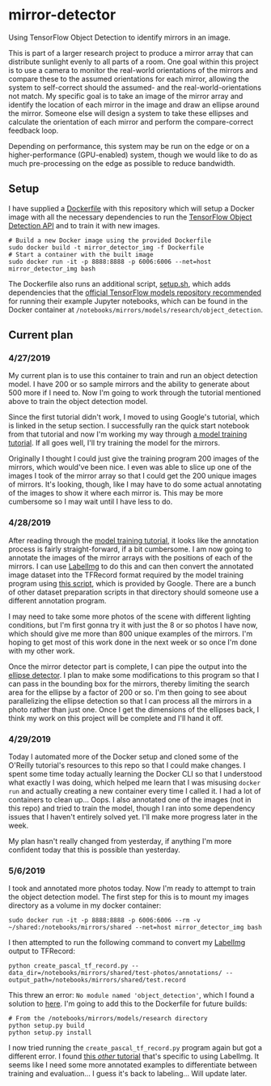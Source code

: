 # mirror-detector

Using TensorFlow Object Detection to identify mirrors in an image. 

This is part of a larger research project to produce a mirror array that can distribute sunlight evenly to all parts of a room. One goal within this project is to use a camera to monitor the real-world orientations of the mirrors and compare these to the assumed orientations for each mirror, allowing the system to self-correct should the assumed- and the real-world-orientations not match. My specific goal is to take an image of the mirror array and identify the location of each mirror in the image and draw an ellipse around the mirror. Someone else will design a system to take these ellipses and calculate the orientation of each mirror and perform the compare-correct feedback loop.

Depending on performance, this system may be run on the edge or on a higher-performance (GPU-enabled) system, though we would like to do as much pre-processing on the edge as possible to reduce bandwidth.

## Setup

I have supplied a [Dockerfile](/Dockerfile) with this repository which will setup a Docker image with all the necessary dependencies to run the [TensorFlow Object Detection API](https://github.com/tensorflow/models/tree/master/research/object_detection) and to train it with new images.

```shell
# Build a new Docker image using the provided Dockerfile
sudo docker build -t mirror_detector_img -f Dockerfile
# Start a container with the built image
sudo docker run -it -p 8888:8888 -p 6006:6006 --net=host mirror_detector_img bash
```

The Dockerfile also runs an additional script, [setup.sh](/setup.sh), which adds dependencies that the [official TensorFlow models repository recommended](https://github.com/tensorflow/models/blob/master/research/object_detection/g3doc/installation.md) for running their example Jupyter notebooks, which can be found in the Docker container at `/notebooks/mirrors/models/research/object_detection`.

## Current plan

### 4/27/2019

My current plan is to use this container to train and run an object detection model. I have 200 or so sample mirrors and the ability to generate about 500 more if I need to. Now I'm going to work through the tutorial mentioned above to train the object detection model.

Since the first tutorial didn't work, I moved to using Google's tutorial, which is linked in the setup section. I successfully ran the quick start notebook from that tutorial and now I'm working my way through [a model training tutorial](https://towardsdatascience.com/how-to-train-your-own-object-detector-with-tensorflows-object-detector-api-bec72ecfe1d9). If all goes well, I'll try training the model for the mirrors. 

Originally I thought I could just give the training program 200 images of the mirrors, which would've been nice. I even was able to slice up one of the images I took of the mirror array so that I could get the 200 unique images of mirrors. It's looking, though, like I may have to do some actual annotating of the images to show it where each mirror is. This may be more cumbersome so I may wait until I have less to do.

### 4/28/2019

After reading through the [model training tutorial](https://towardsdatascience.com/how-to-train-your-own-object-detector-with-tensorflows-object-detector-api-bec72ecfe1d9), it looks like the annotation process is fairly straight-forward, if a bit cumbersome. I am now going to annotate the images of the mirror arrays with the positions of each of the mirrors. I can use [LabelImg](https://github.com/tzutalin/labelImg) to do this and can then convert the annotated image dataset into the TFRecord format required by the model training program using [this script](https://github.com/tensorflow/models/blob/master/research/object_detection/dataset_tools/create_pascal_tf_record.py), which is provided by Google. There are a bunch of other dataset preparation scripts in that directory should someone use a different annotation program. 

I may need to take some more photos of the scene with different lighting conditions, but I'm first gonna try it with just the 8 or so photos I have now, which should give me more than 800 unique examples of the mirrors. I'm hoping to get most of this work done in the next week or so once I'm done with my other work.

Once the mirror detector part is complete, I can pipe the output into the [ellipse detector](https://github.com/h3ct0r/fast_ellipse_detector). I plan to make some modifications to this program so that I can pass in the bounding box for the mirrors, thereby limiting the search area for the ellipse by a factor of 200 or so. I'm then going to see about parallelizing the ellipse detection so that I can process all the mirrors in a photo rather than just one. Once I get the dimensions of the ellipses back, I think my work on this project will be complete and I'll hand it off.

### 4/29/2019

Today I automated more of the Docker setup and cloned some of the O'Reilly tutorial's resources to this repo so that I could make changes. I spent some time today actually learning the Docker CLI so that I understood what exactly I was doing, which helped me learn that I was misusing `docker run` and actually creating a new container every time I called it. I had a lot of containers to clean up... Oops. I also annotated one of the images (not in this repo) and tried to train the model, though I ran into some dependency issues that I haven't entirely solved yet. I'll make more progress later in the week.

My plan hasn't really changed from yesterday, if anything I'm more confident today that this is possible than yesterday.

### 5/6/2019

I took and annotated more photos today. Now I'm ready to attempt to train the object detection model. The first step for this is to mount my images directory as a volume in my docker container:

```shell
sudo docker run -it -p 8888:8888 -p 6006:6006 --rm -v ~/shared:/notebooks/mirrors/shared --net=host mirror_detector_img bash
```

I then attempted to run the following command to convert my [LabelImg](https://github.com/tzutalin/labelImg) output to TFRecord:

```shell
python create_pascal_tf_record.py --data_dir=/notebooks/mirrors/shared/test-photos/annotations/ --output_path=/notebooks/mirrors/shared/test.record
```

This threw an error: `No module named 'object_detection'`, which I found a solution to [here](https://github.com/tensorflow/models/issues/2031). I'm going to add this to the Dockerfile for future builds:

```shell
# From the /notebooks/mirrors/models/research directory
python setup.py build
python setup.py install
```

I now tried running the `create_pascal_tf_record.py` program again but got a different error. I found [this _other_ tutorial](https://gist.github.com/douglasrizzo/c70e186678f126f1b9005ca83d8bd2ce) that's specific to using LabelImg. It seems like I need some more annotated examples to differentiate between training and evaluation... I guess it's back to labeling... Will update later.